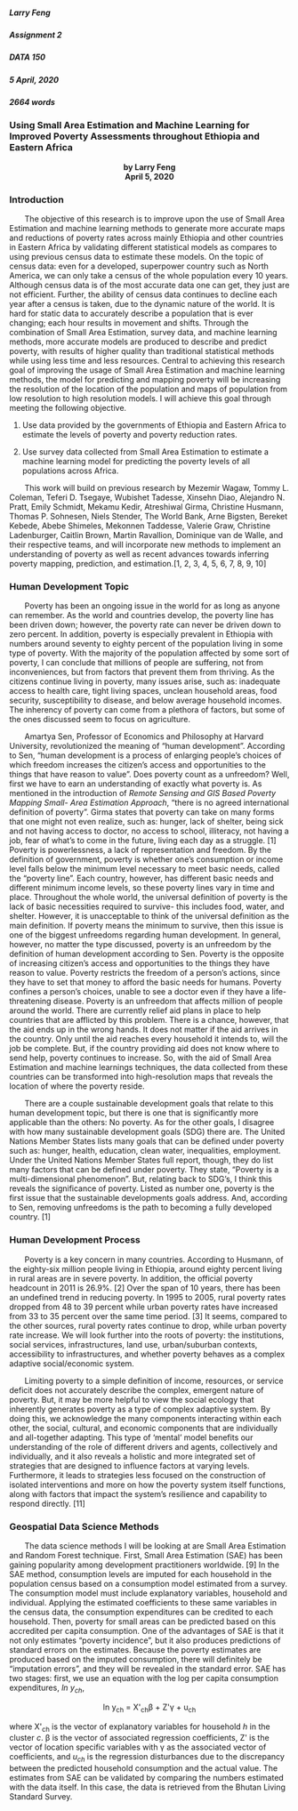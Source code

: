 ##### Larry Feng
##### Assignment 2
##### DATA 150
##### 5 April, 2020
##### 2664 words

### Using Small Area Estimation and Machine Learning for Improved Poverty Assessments throughout Ethiopia and Eastern Africa 
<p align="center">
  <b>by Larry Feng</b><br>
  <b>April 5, 2020</b><br>
</p>

### Introduction

&nbsp;&nbsp;&nbsp;&nbsp;&nbsp;&nbsp;&nbsp;The objective of this research is to improve upon the use of Small Area Estimation and machine learning methods to generate more accurate maps and reductions of poverty rates across mainly Ethiopia and other countries in Eastern Africa by validating different statistical models as compares to using previous census data to estimate these models. On the topic of census data: even for a developed, superpower country such as North America, we can only take a census of the whole population every 10 years. Although census data is of the most accurate data one can get, they just are not efficient. Further, the ability of census data continues to decline each year after a census is taken, due to the dynamic nature of the world. It is hard for static data to accurately describe a population that is ever changing; each hour results in movement and shifts. Through the combination of Small Area Estimation, survey data, and machine learning methods, more accurate models are produced to describe and predict poverty, with results of higher quality than traditional statistical methods while using less time and less resources. Central to achieving this research goal of improving the usage of Small Area Estimation and machine learning methods, the model for predicting and mapping poverty will be increasing the resolution of the location of the population and maps of population from low resolution to high resolution models. I will achieve this goal through meeting the following objective.

1. Use data provided by the governments of Ethiopia and Eastern Africa to estimate the levels of poverty and poverty reduction rates. 

2. Use survey data collected from Small Area Estimation to estimate a machine learning model for predicting the poverty levels of all populations across Africa.

&nbsp;&nbsp;&nbsp;&nbsp;&nbsp;&nbsp;&nbsp;This work will build on previous research by Mezemir Wagaw, Tommy L. Coleman, Teferi D. Tsegaye, Wubishet Tadesse, Xinsehn Diao, Alejandro N. Pratt, Emily Schmidt, Mekamu Kedir, Atreshiwal Girma, Christine Husmann, Thomas P. Sohnesen, Niels Stender, The World Bank, Arne Bigsten, Bereket Kebede, Abebe Shimeles, Mekonnen Taddesse, Valerie Graw, Christine Ladenburger, Caitlin Brown, Martin Ravallion, Dominique van de Walle, and their respective teams, and will incorporate new methods to implement an understanding of poverty as well as recent advances towards inferring poverty mapping, prediction, and estimation.[1, 2, 3, 4, 5, 6, 7, 8, 9, 10]

### Human Development Topic 

&nbsp;&nbsp;&nbsp;&nbsp;&nbsp;&nbsp;&nbsp;Poverty has been an ongoing issue in the world for as long as anyone can remember. As the world and countries develop, the poverty line has been driven down; however, the poverty rate can never be driven down to zero percent. In addition, poverty is especially prevalent in Ethiopia with numbers around seventy to eighty percent of the population living in some type of poverty. With the majority of the population affected by some sort of poverty, I can conclude that millions of people are suffering, not from inconveniences, but from factors that prevent them from thriving. As the citizens continue living in poverty, many issues arise, such as: inadequate access to health care, tight living spaces, unclean household areas, food security, susceptibility to disease, and below average household incomes. The inherency of poverty can come from a plethora of factors, but some of the ones discussed seem to focus on agriculture. 

&nbsp;&nbsp;&nbsp;&nbsp;&nbsp;&nbsp;&nbsp;Amartya Sen, Professor of Economics and Philosophy at Harvard University, revolutionized the meaning of “human development”. According to Sen, “human development is a process of enlarging people’s choices of which freedom increases the citizen’s access and opportunities to the things that have reason to value”. Does poverty count as a unfreedom? Well, first we have to earn an understanding of exactly what poverty is. As mentioned in the introduction of *Remote Sensing and GIS Based Poverty Mapping Small- Area Estimation Approach*, “there is no agreed international definition of poverty”. Girma states that poverty can take on many forms that one might not even realize, such as: hunger, lack of shelter, being sick and not having access to doctor, no access to school, illiteracy, not having a job, fear of what’s to come in the future, living each day as a struggle. [1] Poverty is powerlessness, a lack of representation and freedom. By the definition of government, poverty is whether one’s consumption or income level falls below the minimum level necessary to meet basic needs, called the “poverty line”. Each country, however, has different basic needs and different minimum income levels, so these poverty lines vary in time and place. Throughout the whole world, the universal definition of poverty is the lack of basic necessities required to survive- this includes food, water, and shelter. However, it is unacceptable to think of the universal definition as the main definition. If poverty means the minimum to survive, then this issue is one of the biggest unfreedoms regarding human development. In general, however, no matter the type discussed, poverty is an unfreedom by the definition of human development according to Sen. Poverty is the opposite of increasing citizen’s access and opportunities to the things they have reason to value. Poverty restricts the freedom of a person’s actions, since they have to set that money to afford the basic needs for humans. Poverty confines a person’s choices, unable to see a doctor even if they have a life-threatening disease. Poverty is an unfreedom that affects million of people around the world. There are currently relief aid plans in place to help countries that are afflicted by this problem. There is a chance, however, that the aid ends up in the wrong hands. It does not matter if the aid arrives in the country. Only until the aid reaches every household it intends to, will the job be complete. But, if the country providing aid does not know where to send help, poverty continues to increase. So, with the aid of Small Area Estimation and machine learnings techniques, the data collected from these countries can be transformed into high-resolution maps that reveals the location of where the poverty reside.

&nbsp;&nbsp;&nbsp;&nbsp;&nbsp;&nbsp;&nbsp;There are a couple sustainable development goals that relate to this human development topic, but there is one that is significantly more applicable than the others: No poverty. As for the other goals, I disagree with how many sustainable development goals (SDG) there are. The United Nations Member States lists many goals that can be defined under poverty such as: hunger, health, education, clean water, inequalities, employment. Under the United Nations Member States full report, though, they do list many factors that can be defined under poverty. They state, “Poverty is a multi-dimensional phenomenon”. But, relating back to SDG’s, I think this reveals the significance of poverty. Listed as number one, poverty is the first issue that the sustainable developments goals address. And, according to Sen, removing unfreedoms is the path to becoming a fully developed country. [1]

### Human Development Process

&nbsp;&nbsp;&nbsp;&nbsp;&nbsp;&nbsp;&nbsp;Poverty is a key concern in many countries. According to Husmann, of the eighty-six million people living in Ethiopia, around eighty percent living in rural areas are in severe poverty. In addition, the official poverty headcount in 2011 is 26.9%. [2] Over the span of 10 years, there has been an undefined trend in reducing poverty. In 1995 to 2005, rural poverty rates dropped from 48 to 39 percent while urban poverty rates have increased from 33 to 35 percent over the same time period. [3] It seems, compared to the other sources, rural poverty rates continue to drop, while urban poverty rate increase. We will look further into the roots of poverty: the institutions, social services, infrastructures, land use, urban/suburban contexts, accessibility to infrastructures, and whether poverty behaves as a complex adaptive social/economic system. 

&nbsp;&nbsp;&nbsp;&nbsp;&nbsp;&nbsp;&nbsp;Limiting poverty to a simple definition of income, resources, or service deficit does not accurately describe the complex, emergent nature of poverty. But, it may be more helpful to view the social ecology that inherently generates poverty as a type of complex adaptive system. By doing this, we acknowledge the many components interacting within each other, the social, cultural, and economic components that are individually and all-together adapting. This type of ‘mental’ model benefits our understanding of the role of different drivers and agents, collectively and individually, and it also reveals a holistic and more integrated set of strategies that are designed to influence factors at varying levels. Furthermore, it leads to strategies less focused on the construction of isolated interventions and more on how the poverty system itself functions, along with factors that impact the system’s resilience and capability to respond directly. [11]

### Geospatial Data Science Methods

&nbsp;&nbsp;&nbsp;&nbsp;&nbsp;&nbsp;&nbsp;The data science methods I will be looking at are Small Area Estimation and Random Forest technique. First, Small Area Estimation (SAE) has been gaining popularity among development practitioners worldwide. [9] In the SAE method, consumption levels are imputed for each household in the population census based on a consumption model estimated from a survey. The consumption model must include explanatory variables, household and individual. Applying the estimated coefficients to these same variables in the census data, the consumption expenditures can be credited to each household. Then, poverty for small areas can be predicted based on this accredited per capita consumption. One of the advantages of SAE is that it not only estimates “poverty incidence”, but it also produces predictions of standard errors on the estimates. Because the poverty estimates are produced based on the imputed consumption, there will definitely be “imputation errors”, and they will be revealed in the standard error. SAE has two stages: first, we use an equation with the log per capita consumption expenditures, *ln y<sub>ch</sub>*,

<p align="center">
  ln y<sub>ch</sub> = X'<sub>ch</sub>β + Z'γ + u<sub>ch</sub>
</p>

where X'<sub>ch</sub> is the vector of explanatory variables for household *h* in the cluster *c*. β is the vector of associated regression coefficients, Z' is the vector of location specific variables with γ as the associated vector of coefficients, and *u<sub>ch</sub>* is the regression disturbances due to the discrepancy between the predicted household consumption and the actual value. The estimates from SAE can be validated by comparing the numbers estimated with the data itself. In this case, the data is retrieved from the Bhutan Living Standard Survey. 

&nbsp;&nbsp;&nbsp;&nbsp;&nbsp;&nbsp;&nbsp;
